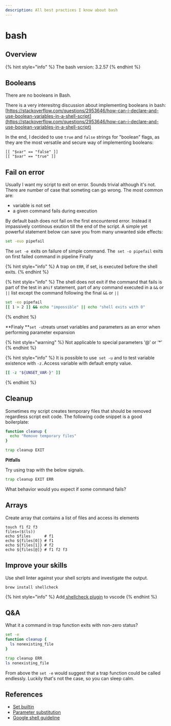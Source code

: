 ```yaml
---
description: All best practices I know about bash
---
```


# bash

## Overview

{% hint style="info" %}
The bash version: 3.2.57
{% endhint %}

## Booleans

There are no booleans in Bash.

There is a very interesitng discussion about implementing booleans in bash: [https://stackoverflow.com/questions/2953646/how-can-i-declare-and-use-boolean-variables-in-a-shell-script](https://stackoverflow.com/questions/2953646/how-can-i-declare-and-use-boolean-variables-in-a-shell-script)

In the end, I decided to use `true` and `false` strings for "boolean" flags, as they are the most versatile and secure way of implementing booleans:&#x20;

```
[[ "$var" == "false" ]]
[[ "$var" == "true" ]]
```

## Fail on error

Usually I want my script to exit on error. Sounds trivial although it's not. There are number of case that someting can go wrong. The most common are:

* variable is not set
* a given command fails during execution

By default bash does not fail on the first encountered error. Instead it impassively continous exution till the end of the script. A simple yet powerful statement below can save you from many unwanted side effects:

```bash
set -euo pipefail
```

The `set -e `exits on failure of simple command. The` set -o pipefail` exits on first failed command in pipeline Finally &#x20;

{% hint style="info" %}
A trap on `ERR`, if set, is executed before the shell exits.&#x20;
{% endhint %}

{% hint style="info" %}
&#x20;The shell does not exit if the command that fails is part of the test in an`if` statement, part of any command executed in a `&&` or `||` list except the command following the final `&&` or `||`

```bash
set -eo pipefail
[[ 1 > 2 ]] && echo "impossible" || echo "shell exits with 0"
```
{% endhint %}

**Finaly **`set -u`treats unset variables and parameters as an error when performing parameter expansion

{% hint style="warning" %}
Not applicable to special parameters ‘@’ or ‘\*’
{% endhint %}

{% hint style="info" %}
It is possible to use` set -u` and to test variable existence with `-z.`Access variable with default empty value.

```bash
[[ -z "${UNSET_VAR-}" ]] 
```
{% endhint %}



## Cleanup

Sometimes my script creates temporary files that should be removed regardless script exit code. The following code snippet is a good boilerplate:

```bash
function cleanup {
  echo "Remove temporary files"
}

trap cleanup EXIT
```

**Pitfalls**

Try using trap with the below signals.&#x20;

```bash
trap cleanup EXIT ERR
```

What behavior would you expect if some command fails?

## Arrays

Create array that contains a list of files and access its elements

```
touch f1 f2 f3
files=($(ls))
echo $files      # f1
echo ${files[0]} # f1
echo ${files[1]} # f2
echo ${files[@]} # f1 f2 f3
```

## Improve your skills

Use shell linter against your shell scripts and investigate the output.&#x20;

```
brew install shellcheck
```

{% hint style="info" %}
Add[ shellcheck plugin](https://marketplace.visualstudio.com/items?itemName=timonwong.shellcheck) to vscode
{% endhint %}

## Q\&A

What it a command in trap function exits with non-zero status?

```bash
set -e 
function cleanup {
  ls nonexisting_file
}

trap cleanup ERR
ls nonexisting_file
```

From above the `set -e` would suggest that a trap function could be called endlessly. Luckily that's not the case, so you can sleep calm.



## References

* [Set builtin](https://www.gnu.org/software/bash/manual/html\_node/The-Set-Builtin.html#The-Set-Builtin)
* [Parameter substitution](https://tldp.org/LDP/abs/html/parameter-substitution.html)
* [Google shell guideline ](https://github.com/google/styleguide/blob/gh-pages/shellguide.md)

